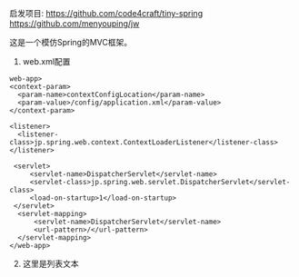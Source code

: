 启发项目:
  https://github.com/code4craft/tiny-spring
  https://github.com/menyouping/jw

这是一个模仿Spring的MVC框架。
1. web.xml配置
```
web-app>
<context-param>
  <param-name>contextConfigLocation</param-name>
  <param-value>/config/application.xml</param-value>
</context-param>

<listener>
  <listener-class>jp.spring.web.context.ContextLoaderListener</listener-class>   </listener>

 <servlet>
     <servlet-name>DispatcherServlet</servlet-name>
     <servlet-class>jp.spring.web.servlet.DispatcherServlet</servlet-class>
     <load-on-startup>1</load-on-startup>
 </servlet> 
  <servlet-mapping>
      <servlet-name>DispatcherServlet</servlet-name>
      <url-pattern>/</url-pattern>
  </servlet-mapping>
</web-app>
```
2. 这里是列表文本

